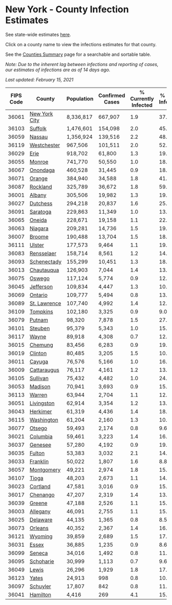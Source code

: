# New York - County Infection Estimates

See state-wide estimates [here](/infections/us-ny).

Click on a county name to view the infections estimates for that county.

See the [Counties Summary](/infections/summary-counties) page for a searchable and sortable table.

*Note: Due to the inherent lag between infections and reporting of cases, our estimates of infections are as of 14 days ago.*

*Last updated: February 15, 2021*

|   FIPS Code |                         County |   Population |   Confirmed Cases |   % Currently Infected |   % Total Infected |
|-------------|--------------------------------|--------------|-------------------|------------------------|--------------------|
|       36061 | [New York City](new-york-city) |    8,336,817 |           667,907 |                    1.9 |               37.9 |
|       36103 |             [Suffolk](suffolk) |    1,476,601 |           154,098 |                    2.0 |               45.3 |
|       36059 |               [Nassau](nassau) |    1,356,924 |           139,516 |                    2.2 |               48.1 |
|       36119 |     [Westchester](westchester) |      967,506 |           101,511 |                    2.0 |               52.4 |
|       36029 |                   [Erie](erie) |      918,702 |            61,800 |                    1.3 |               19.5 |
|       36055 |               [Monroe](monroe) |      741,770 |            50,550 |                    1.0 |               18.4 |
|       36067 |           [Onondaga](onondaga) |      460,528 |            31,445 |                    0.9 |               18.6 |
|       36071 |               [Orange](orange) |      384,940 |            34,588 |                    1.8 |               41.1 |
|       36087 |           [Rockland](rockland) |      325,789 |            36,672 |                    1.8 |               59.0 |
|       36001 |               [Albany](albany) |      305,506 |            19,982 |                    1.3 |               19.0 |
|       36027 |           [Dutchess](dutchess) |      294,218 |            20,837 |                    1.6 |               25.9 |
|       36091 |           [Saratoga](saratoga) |      229,863 |            11,349 |                    1.0 |               13.3 |
|       36065 |               [Oneida](oneida) |      228,671 |            19,158 |                    1.1 |               22.4 |
|       36063 |             [Niagara](niagara) |      209,281 |            14,736 |                    1.5 |               19.0 |
|       36007 |               [Broome](broome) |      190,488 |            13,704 |                    1.5 |               18.6 |
|       36111 |               [Ulster](ulster) |      177,573 |             9,464 |                    1.1 |               19.0 |
|       36083 |       [Rensselaer](rensselaer) |      158,714 |             8,561 |                    1.2 |               14.6 |
|       36093 |     [Schenectady](schenectady) |      155,299 |            10,451 |                    1.3 |               18.8 |
|       36013 |       [Chautauqua](chautauqua) |      126,903 |             7,044 |                    1.4 |               13.6 |
|       36075 |               [Oswego](oswego) |      117,124 |             5,774 |                    0.9 |               12.4 |
|       36045 |         [Jefferson](jefferson) |      109,834 |             4,447 |                    1.3 |               10.1 |
|       36069 |             [Ontario](ontario) |      109,777 |             5,494 |                    0.8 |               13.0 |
|       36089 |   [St. Lawrence](st.-lawrence) |      107,740 |             4,992 |                    1.4 |               12.2 |
|       36109 |           [Tompkins](tompkins) |      102,180 |             3,325 |                    0.9 |                9.0 |
|       36079 |               [Putnam](putnam) |       98,320 |             7,878 |                    1.5 |               27.8 |
|       36101 |             [Steuben](steuben) |       95,379 |             5,343 |                    1.0 |               15.4 |
|       36117 |                 [Wayne](wayne) |       89,918 |             4,308 |                    0.7 |               12.3 |
|       36015 |             [Chemung](chemung) |       83,456 |             6,283 |                    0.9 |               19.2 |
|       36019 |             [Clinton](clinton) |       80,485 |             3,205 |                    1.5 |               10.0 |
|       36011 |               [Cayuga](cayuga) |       76,576 |             5,166 |                    1.0 |               16.9 |
|       36009 |     [Cattaraugus](cattaraugus) |       76,117 |             4,161 |                    1.2 |               13.6 |
|       36105 |           [Sullivan](sullivan) |       75,432 |             4,482 |                    1.0 |               24.3 |
|       36053 |             [Madison](madison) |       70,941 |             3,693 |                    0.9 |               15.0 |
|       36113 |               [Warren](warren) |       63,944 |             2,704 |                    1.1 |               12.2 |
|       36051 |       [Livingston](livingston) |       62,914 |             3,354 |                    1.2 |               13.7 |
|       36043 |           [Herkimer](herkimer) |       61,319 |             4,436 |                    1.4 |               18.5 |
|       36115 |       [Washington](washington) |       61,204 |             2,160 |                    1.3 |               10.3 |
|       36077 |               [Otsego](otsego) |       59,493 |             2,174 |                    0.8 |                9.6 |
|       36021 |           [Columbia](columbia) |       59,461 |             3,223 |                    1.4 |               16.2 |
|       36037 |             [Genesee](genesee) |       57,280 |             4,192 |                    0.9 |               19.9 |
|       36035 |               [Fulton](fulton) |       53,383 |             3,032 |                    2.1 |               14.6 |
|       36033 |           [Franklin](franklin) |       50,022 |             1,807 |                    1.6 |                8.8 |
|       36057 |       [Montgomery](montgomery) |       49,221 |             2,974 |                    1.8 |               15.4 |
|       36107 |                 [Tioga](tioga) |       48,203 |             2,673 |                    1.1 |               14.5 |
|       36023 |           [Cortland](cortland) |       47,581 |             3,016 |                    0.9 |               15.7 |
|       36017 |           [Chenango](chenango) |       47,207 |             2,319 |                    1.4 |               13.6 |
|       36039 |               [Greene](greene) |       47,188 |             2,526 |                    1.1 |               15.4 |
|       36003 |           [Allegany](allegany) |       46,091 |             2,755 |                    1.1 |               15.0 |
|       36025 |           [Delaware](delaware) |       44,135 |             1,365 |                    0.8 |                8.5 |
|       36073 |             [Orleans](orleans) |       40,352 |             2,367 |                    1.4 |               16.3 |
|       36121 |             [Wyoming](wyoming) |       39,859 |             2,689 |                    1.5 |               17.5 |
|       36031 |                 [Essex](essex) |       36,885 |             1,235 |                    0.9 |                8.6 |
|       36099 |               [Seneca](seneca) |       34,016 |             1,492 |                    0.8 |               11.5 |
|       36095 |         [Schoharie](schoharie) |       30,999 |             1,113 |                    0.7 |                9.6 |
|       36049 |                 [Lewis](lewis) |       26,296 |             1,929 |                    1.8 |               17.8 |
|       36123 |                 [Yates](yates) |       24,913 |               998 |                    0.8 |               10.3 |
|       36097 |           [Schuyler](schuyler) |       17,807 |               842 |                    0.8 |               11.9 |
|       36041 |           [Hamilton](hamilton) |        4,416 |               269 |                    4.1 |               15.1 |